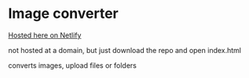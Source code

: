 # Image converter

[Hosted here on Netlify](https://imageconversiontool.netlify.app/)

not hosted at a domain, but just download the repo and open index.html

converts images, upload files or folders
